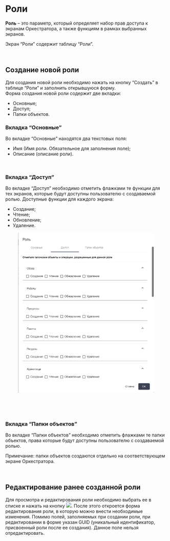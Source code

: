 # Роли

**Роль** – это параметр, который определяет набор прав доступа к экранам Оркестратора, а также функциям в рамках выбранных экранов.

Экран “Роли” содержит таблицу “Роли”.

<figure><img src="https://lh7-rt.googleusercontent.com/docsz/AD_4nXd5LHr7z9kGckFM1ITsATgM-qM29CwiQ2ovxFxGg9OZqcjRqp-vOG9BjwsFir1MXzDMDxLUt5eq_MUTeXTIiEPOuIuHfz-9I4MQ2oCTZcVuYxGasi8u_t9YEj-KnTwekusIOegmTzVETf7DopF8yDsOvL4?key=cdJ8GIKiQRnHv-LVGtNxLA" alt=""><figcaption></figcaption></figure>

## **Создание новой роли**

Для создания новой роли необходимо нажать на кнопку “Создать” в таблице “Роли” и заполнить открывшуюся форму.\
Форма создания новой роли содержит две вкладки:

* Основные;
* Доступ;
* Папки объектов.

### **Вкладка “Основные”**

Во вкладке “Основные” находятся два текстовых поля:

* Имя (Имя роли. Обязательное для заполнения поле);
* Описание (описание роли).

<figure><img src="https://lh7-rt.googleusercontent.com/docsz/AD_4nXdwDxi87TcUo78Pk8-yeiUNrnWhY6HzXUeFDWG6IdB0kqS4kZKdBIVMnBBo8404AXMAVzDCmAEYh2ov6aVlRuq-7qDC42u9S8FZjW_MAf9QZ9iLPKLzoc6EGL8Lq7qvQ1ZUTuDBYORHM9qkPJyN7VoZGbbx?key=cdJ8GIKiQRnHv-LVGtNxLA" alt=""><figcaption></figcaption></figure>

### **Вкладка “Доступ”**

Во вкладке “Доступ” необходимо отметить флажками те функции для тех экранов, которые будут доступны пользователю с создаваемой ролью. Доступные функции для каждого экрана:

* Создание;
* Чтение;
* Обновление;
* Удаление.

<figure><img src="../../../.gitbook/assets/СоздНовРольДоступ1.png" alt=""><figcaption></figcaption></figure>

<figure><img src="https://lh7-rt.googleusercontent.com/docsz/AD_4nXfGLzKhIhdbgzTsSkt4KTD4S7V9lKOJgDuAqQpfWDUqoG5ykTl6QgkJi3Ya6jzPJrw8uLKTQgC4Lj_WEC8AJUlQIAutujMGCoOEqmIz2YPSfIYm9F_nPF1oY6GeG5blua46GUgn4nI2SMSToFDT1Zlw47M?key=cdJ8GIKiQRnHv-LVGtNxLA" alt=""><figcaption></figcaption></figure>

<figure><img src="https://lh7-rt.googleusercontent.com/docsz/AD_4nXe3jwNUmmmlKAX8QLKAeQvcoN5nJ-iBYJnHhOoqXtA-3HAIX62NBaVb5rHd565EyaPgdxPbh5-1t9sCBPFxtru6ExtSrURrkWAZu57opydifZ5zewZ2jtRTN9aUJSx33MotRI7hI5iBT0S1qrjV-DuWKDI?key=cdJ8GIKiQRnHv-LVGtNxLA" alt=""><figcaption></figcaption></figure>

### **Вкладка “Папки объектов”**

Во вкладке “Папки объектов” необходимо отметить флажками те папки объектов, права которые будут доступны пользователю с создаваемой ролью.

Примечание: папки объектов создаются отдельно на соответствующем экране Оркестратора.

<figure><img src="https://lh7-rt.googleusercontent.com/docsz/AD_4nXfNkByhl6txsHfuBgF4NiC0XvNkiUh23n5Jzj1vz0lOJNAJ7gUy8GiidXk3SG2hodRtsX2ST_aauBeLC8lLsr_uR0MCJcfif7yV6YOkZkj0E3aJh14OlVCRDBVu4CQb2EuCxSdz1fODEFRVNYoylXBBZ1pj?key=cdJ8GIKiQRnHv-LVGtNxLA" alt=""><figcaption></figcaption></figure>

## **Редактирование ранее созданной роли**

Для просмотра и редактирования роли необходимо выбрать ее в списке и нажать на кнопку ![](https://lh7-rt.googleusercontent.com/docsz/AD_4nXfMZ4b0ylYEZvlswlUcUwJO0YlLL_sI7fmeA0rcmKLdX94W30ZRzWZfsrCakpa9qStdiJIhd_g8hD0gFbFumT8fD_uTIrmiRMIPrxKdyXhxE8DR7Yem8C7HZJcN4zkC7-7px8jNAlnu8XGu5jkIryWMyFz9?key=cdJ8GIKiQRnHv-LVGtNxLA). После этого откроется форма редактирования роли, в которую можно внести необходимые изменения. Помимо полей, заполняемых при создании роли, при редактировании в форме указан GUID (уникальный идентификатор, присвоенный роли после ее создания). Данное поле нельзя отредактировать.
